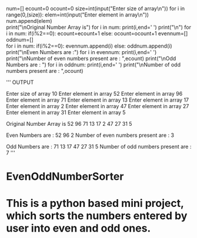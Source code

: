 num=[]
ecount=0
ocount=0
size=int(input("Enter size of array\n"))
for i in range(0,(size)):
    elem=int(input("Enter element in array\n"))
    num.append(elem)     
print("\nOriginal Number Array is")
for i in num:
    print(i,end=' ')
print("\n")
for i in num:
    if(i%2==0):
        ecount=ecount+1
    else:
        ocount=ocount+1
evennum=[]
oddnum=[]        
for i in num:
    if(i%2==0):
        evennum.append(i)
    else:
        oddnum.append(i)
print("\nEven Numbers are :")
for i in evennum:
    print(i,end=' ')
print("\nNumber of even numbers present are : ",ecount)
print("\nOdd Numbers are : ")
for i in oddnum:
    print(i,end=' ')
print("\nNumber of odd numbers present are : ",ocount)

''' OUTPUT


Enter size of array
10
Enter element in array
52
Enter element in array
96
Enter element in array
71
Enter element in array
13
Enter element in array
17
Enter element in array
2
Enter element in array
47
Enter element in array
27
Enter element in array
31
Enter element in array
5

Original Number Array is
52 96 71 13 17 2 47 27 31 5


Even Numbers are :
52 96 2
Number of even numbers present are :  3

Odd Numbers are :
71 13 17 47 27 31 5
Number of odd numbers present are :  7 '''
# EvenOddNumberSorter
# This is a python based mini project, which sorts the numbers entered by user into even and odd ones.
